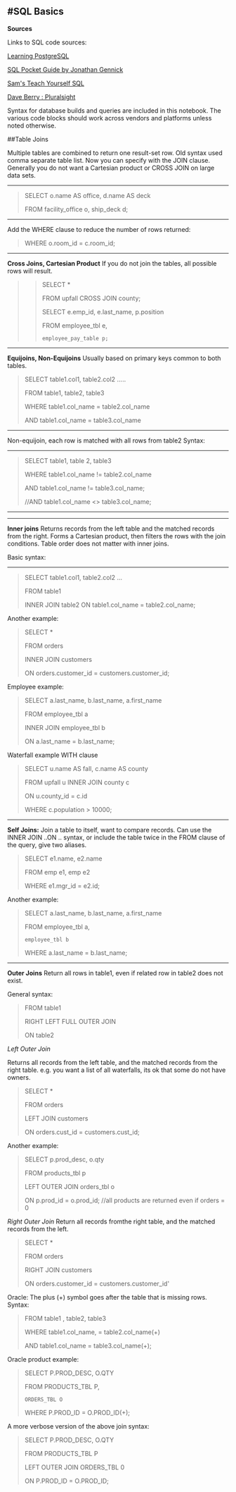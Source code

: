 #SQL Basics
------
**Sources**

Links to SQL code sources:

[Learning PostgreSQL](https://www.packtpub.com/big-data-and-business-intelligence/learning-postgresql)

[SQL Pocket Guide by Jonathan Gennick](http://shop.oreilly.com/product/9780596005122.do)

[Sam's Teach Yourself SQL](https://www.oreilly.com/library/view/sams-teach-yourself/9780132603911/)
 
[Dave Berry : Pluralsight](https://www.pluralsight.com/authors/david-berry)

 

Syntax for database builds and queries are included in this notebook.
The various code blocks should work across vendors and platforms unless noted otherwise.

##Table Joins


Multiple tables are combined to return one result-set row.
Old syntax used comma separate table list. Now you can specify with the JOIN clause.
Generally you do not want a Cartesian product or CROSS JOIN on large data sets.
___
>SELECT o.name AS office, d.name AS deck
> 
>FROM facility_office o, ship_deck d;
___

Add the WHERE clause to reduce the number of rows returned:
 
>WHERE o.room_id = c.room_id;


___
**Cross Joins, Cartesian Product**
If you do not join the tables, all possible rows will result.

>> SELECT *
>> 
>> FROM upfall CROSS JOIN county;
>>
>> SELECT e.emp_id, e.last_name, p.position
>> 
>> FROM employee_tbl e,
>> 
>>     employee_pay_table p;

___
**Equijoins, Non-Equijoins**
Usually based on primary keys common to both tables. 

>SELECT table1.col1, table2.col2 .....
>
>FROM table1, table2, table3
>
>WHERE table1.col_name = table2.col_name
>
> AND table1.col_name = table3.col_name
___

Non-equijoin, each row is matched with all rows from table2 
Syntax:

_____    
>SELECT table1, table 2, table3
> 
>WHERE table1.col_name != table2.col_name
> 
>AND table1.col_name != table3.col_name;
> 
>//AND table1.col_name <> table3.col_name;
_____

___
**Inner joins**
Returns records from the left table and the matched records from the right.
Forms a Cartesian product, then filters the rows with the join conditions.
 Table order does not matter with inner joins. 
 
Basic syntax:

____    
>SELECT  table1.col1, table2.col2 ...
> 
>FROM table1
> 
>INNER JOIN table2 ON table1.col_name = table2.col_name;
 

Another example:
>SELECT *
> 
>FROM orders
> 
>INNER JOIN customers
>
>ON orders.customer_id = customers.customer_id;


Employee example:
 
>SELECT a.last_name, b.last_name, a.first_name
> 
>FROM employee_tbl a
> 
>INNER JOIN employee_tbl b
> 
>ON a.last_name = b.last_name;

 
Waterfall example WITH clause 

>SELECT u.name AS fall, c.name AS county
>
>FROM upfall u INNER JOIN county c
> 
>  ON u.county_id = c.id
> 
>WHERE c.population > 10000;
 
  

_________
**Self Joins:** 
Join a table to itself, want to compare records.
Can use the INNER JOIN ..ON .. syntax, or include the table twice in
the FROM clause of the query, give two aliases. 
 

>SELECT e1.name, e2.name
> 
>FROM emp e1, emp e2
> 
>WHERE e1.mgr_id = e2.id;
 

Another example:
 
> SELECT a.last_name, b.last_name, a.first_name
> 
> FROM employee_tbl a,
> 
>     employee_tbl b
> 
> WHERE a.last_name = b.last_name;




___
**Outer Joins**
Return all rows in table1, even if related row in table2 does not exist.

General syntax:
 
>FROM table1
> 
>RIGHT LEFT FULL OUTER JOIN
> 
>ON table2

 
*Left Outer Join*
 
Returns all records from the left table, and the matched records from the right table.
e.g. you want a list of all waterfalls, its ok that some do not have owners. 

 
>SELECT *
> 
>FROM orders
> 
>LEFT JOIN customers
> 
>ON orders.cust_id = customers.cust_id;

 
Another example:
 
>SELECT p.prod_desc, o.qty
> 
>FROM products_tbl p
> 
>LEFT OUTER JOIN orders_tbl o
> 
>ON p.prod_id = o.prod_id;
>//all products are returned even if orders = 0
 

*Right Outer Join*
Return all records fromthe right table, and the matched records from the left.
 
>SELECT *
> 
>FROM orders
> 
>RIGHT JOIN customers
> 
>ON orders.customer_id = customers.customer_id'




Oracle: The plus (+) symbol goes after the table that is missing rows.
Syntax:
 
>FROM table1 , table2, table3
> 
>WHERE table1.col_name, = table2.col_name(+)
> 
>AND table1.col_name = table3.col_name(+);

 
Oracle product example:
 
> SELECT P.PROD_DESC, O.QTY
> 
> FROM PRODUCTS_TBL P,
> 
>     ORDERS_TBL O
> 
> WHERE P.PROD_ID = O.PROD_ID(+);
 
 
A more verbose version of the above join syntax:
 
>SELECT P.PROD_DESC, O.QTY
> 
>FROM PRODUCTS_TBL P
> 
>LEFT OUTER JOIN ORDERS_TBL 0
> 
>ON P.PROD_ID = O.PROD_ID;
 


